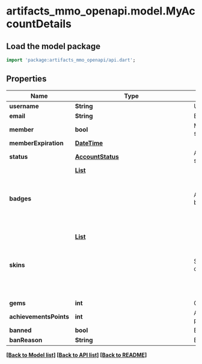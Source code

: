 # artifacts_mmo_openapi.model.MyAccountDetails

## Load the model package
```dart
import 'package:artifacts_mmo_openapi/api.dart';
```

## Properties
Name | Type | Description | Notes
------------ | ------------- | ------------- | -------------
**username** | **String** | Username. | 
**email** | **String** | Email. | 
**member** | **bool** | Member status. | 
**memberExpiration** | [**DateTime**](DateTime.md) |  | [optional] 
**status** | [**AccountStatus**](AccountStatus.md) | Account status. | 
**badges** | [**List<Object>**](Object.md) | Account badges. | [optional] [default to const []]
**skins** | [**List<Object>**](Object.md) | Skins owned. | [default to const []]
**gems** | **int** | Gems. | 
**achievementsPoints** | **int** | Achievement points. | 
**banned** | **bool** | Banned. | 
**banReason** | **String** | Ban reason. | [optional] 

[[Back to Model list]](../README.md#documentation-for-models) [[Back to API list]](../README.md#documentation-for-api-endpoints) [[Back to README]](../README.md)


